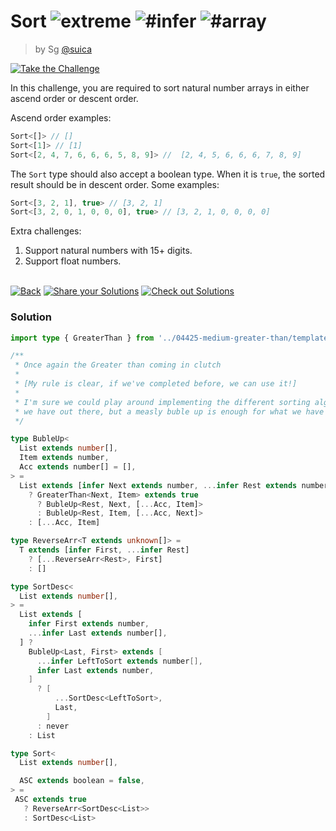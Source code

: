 <!--info-header-start--><h1>Sort <img src="https://img.shields.io/badge/-extreme-b11b8d" alt="extreme"/> <img src="https://img.shields.io/badge/-%23infer-999" alt="#infer"/> <img src="https://img.shields.io/badge/-%23array-999" alt="#array"/></h1><blockquote><p>by Sg <a href="https://github.com/suica" target="_blank">@suica</a></p></blockquote><p><a href="https://tsch.js.org/741/play" target="_blank"><img src="https://img.shields.io/badge/-Take%20the%20Challenge-3178c6?logo=typescript&logoColor=white" alt="Take the Challenge"/></a> </p><!--info-header-end-->

In this challenge, you are required to sort natural number arrays in either ascend order or descent order.

Ascend order examples:
```ts
Sort<[]> // []
Sort<[1]> // [1]
Sort<[2, 4, 7, 6, 6, 6, 5, 8, 9]> //  [2, 4, 5, 6, 6, 6, 7, 8, 9]
```

The `Sort` type should also accept a boolean type. When it is `true`, the sorted result should be in descent order. Some examples:

```ts
Sort<[3, 2, 1], true> // [3, 2, 1]
Sort<[3, 2, 0, 1, 0, 0, 0], true> // [3, 2, 1, 0, 0, 0, 0]
```

Extra challenges:
1. Support natural numbers with 15+ digits.
2. Support float numbers.


<!--info-footer-start--><br><a href="../../README.md" target="_blank"><img src="https://img.shields.io/badge/-Back-grey" alt="Back"/></a> <a href="https://tsch.js.org/741/answer" target="_blank"><img src="https://img.shields.io/badge/-Share%20your%20Solutions-teal" alt="Share your Solutions"/></a> <a href="https://tsch.js.org/741/solutions" target="_blank"><img src="https://img.shields.io/badge/-Check%20out%20Solutions-de5a77?logo=awesome-lists&logoColor=white" alt="Check out Solutions"/></a> <!--info-footer-end--> 
 
### Solution
 
 
```ts
import type { GreaterThan } from '../04425-medium-greater-than/template'

/**
 * Once again the Greater than coming in clutch
 *
 * [My rule is clear, if we've completed before, we can use it!]
 *
 * I'm sure we could play around implementing the different sorting algos
 * we have out there, but a measly buble up is enough for what we have :)
 */

type BubleUp<
  List extends number[],
  Item extends number,
  Acc extends number[] = [],
> =
  List extends [infer Next extends number, ...infer Rest extends number[]]
    ? GreaterThan<Next, Item> extends true
      ? BubleUp<Rest, Next, [...Acc, Item]>
      : BubleUp<Rest, Item, [...Acc, Next]>
    : [...Acc, Item]

type ReverseArr<T extends unknown[]> =
  T extends [infer First, ...infer Rest]
    ? [...ReverseArr<Rest>, First]
    : []

type SortDesc<
  List extends number[],
> =
  List extends [
    infer First extends number,
    ...infer Last extends number[],
  ] ?
    BubleUp<Last, First> extends [
      ...infer LeftToSort extends number[],
      infer Last extends number,
    ]
      ? [
          ...SortDesc<LeftToSort>,
          Last,
        ]
      : never
    : List

type Sort<
  List extends number[],

  ASC extends boolean = false,
> =
 ASC extends true
   ? ReverseArr<SortDesc<List>>
   : SortDesc<List>
```
